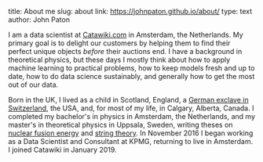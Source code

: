 title: About me
slug: about
link: https://johnpaton.github.io/about/
type: text
author: John Paton

I am a data scientist at [Catawiki.com](https://www.catawiki.com/) in Amsterdam, the Netherlands. My primary goal is to delight our customers by helping them to find their perfect unique objects _before_ their auctions end. I have a background in theoretical physics, but these days I mostly think about how to apply machine learning to practical problems, how to keep models fresh and up to date, how to do data science sustainably, and generally how to get the most out of our data.

Born in the UK, I lived as a child in Scotland, England, a [German exclave in Switzerland](http://en.wikipedia.org/wiki/Buesingen), the USA, and, for most of my life, in Calgary, Alberta, Canada. I completed my bachelor's in physics in Amsterdam, the Netherlands, and my master's in theoretical physics in Uppsala, Sweden, writing theses on [nuclear fusion energy](/static/Paton_Capstone.pdf) and [string theory](http://uu.diva-portal.org/smash/record.jsf?pid=diva2%3A937707&dswid=9140). In November 2016 I began working as a Data Scientist and Consultant at KPMG, returning to live in Amsterdam. I joined Catawiki in January 2019.
